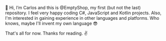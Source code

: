 👋 Hi, I’m Carlos and this is @EmptyShop, my first (but not the last) repository.
I feel very happy coding C#, JavaScript and Kotlin projects.
Also, I'm interested in gaining experience in other languages and platforms. Who knows, maybe I'll invent my own language 😎

That's all for now. Thanks for reading. ✌

<!---
EmptyShop/EmptyShop is a ✨ special ✨ repository because its `README.md` (this file) appears on your GitHub profile.
You can click the Preview link to take a look at your changes.
--->
